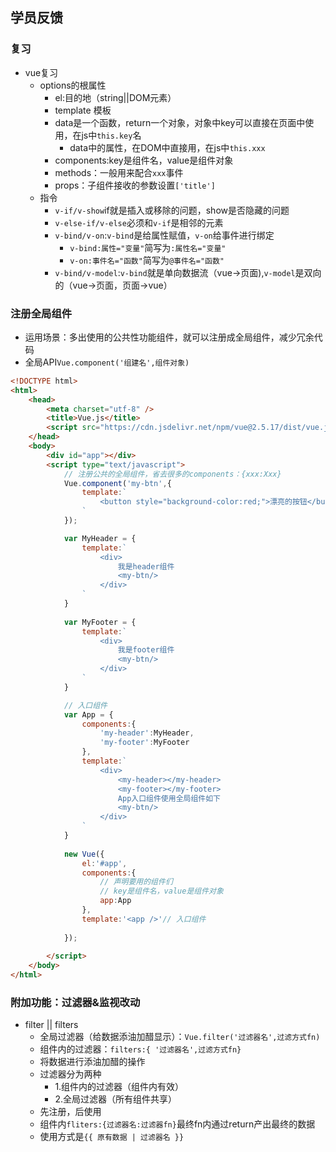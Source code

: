 ## 学员反馈

### 复习

* vue复习
  * options的根属性
    * el:目的地（string||DOM元素）
    * template 模板
    * data是一个函数，return一个对象，对象中key可以直接在页面中使用，在js中`this.key`名
      * data中的属性，在DOM中直接用，在js中`this.xxx`
    * components:key是组件名，value是组件对象
    * methods：一般用来配合`xxx`事件
    * props：子组件接收的参数设置`['title']`
  * 指令
    * `v-if/v-show`if就是插入或移除的问题，show是否隐藏的问题
    * `v-else-if/v-else`必须和`v-if`是相邻的元素
    * `v-bind/v-on`:`v-bind`是给属性赋值，`v-on`给事件进行绑定
      * `v-bind:属性="变量"`简写为`:属性名="变量"`
      * `v-on:事件名="函数"`简写为`@事件名="函数"`
    * `v-bind/v-model`:`v-bind`就是单向数据流（vue->页面),`v-model`是双向的（vue->页面，页面->vue）

### 注册全局组件

* 运用场景：多出使用的公共性功能组件，就可以注册成全局组件，减少冗余代码
* 全局API`Vue.component('组建名',组件对象)`

```html
<!DOCTYPE html>
<html>
	<head>
		<meta charset="utf-8" />
		<title>Vue.js</title>
		<script src="https://cdn.jsdelivr.net/npm/vue@2.5.17/dist/vue.js"></script>
	</head>
	<body>
		<div id="app"></div>
		<script type="text/javascript">
            // 注册公共的全局组件，省去很多的components：{xxx:Xxx}
            Vue.component('my-btn',{
                template:`
                    <button style="background-color:red;">漂亮的按钮</button>
                `
            });

            var MyHeader = {
                template:`
                    <div>
                        我是header组件
                        <my-btn/>
                    </div>
                `
            }
            
            var MyFooter = {
                template:`
                    <div>
                        我是footer组件
                        <my-btn/>
                    </div>
                `
            }

            // 入口组件
            var App = {
                components:{
                    'my-header':MyHeader,
                    'my-footer':MyFooter
                },
                template:`
                    <div>
                        <my-header></my-header>
                        <my-footer></my-footer>
                        App入口组件使用全局组件如下
                        <my-btn/>
                    </div>
                `
            }
            
			new Vue({
                el:'#app',
                components:{
                    // 声明要用的组件们
                    // key是组件名，value是组件对象
                    app:App
                },
				template:'<app />'// 入口组件
				
            });
            
		</script>
	</body>
</html>
```

### 附加功能：过滤器&监视改动

* filter || filters
  * 全局过滤器（给数据添油加醋显示）：`Vue.filter('过滤器名',过滤方式fn)`
  * 组件内的过滤器：`filters:{ '过滤器名',过滤方式fn}`
  * 将数据进行添油加醋的操作
  * 过滤器分为两种
    * 1.组件内的过滤器（组件内有效）
    * 2.全局过滤器（所有组件共享）
  * 先注册，后使用
  * 组件内`fliters:{过滤器名:过滤器fn}`最终fn内通过return产出最终的数据
  * 使用方式是`{{ 原有数据 | 过滤器名 }}`

